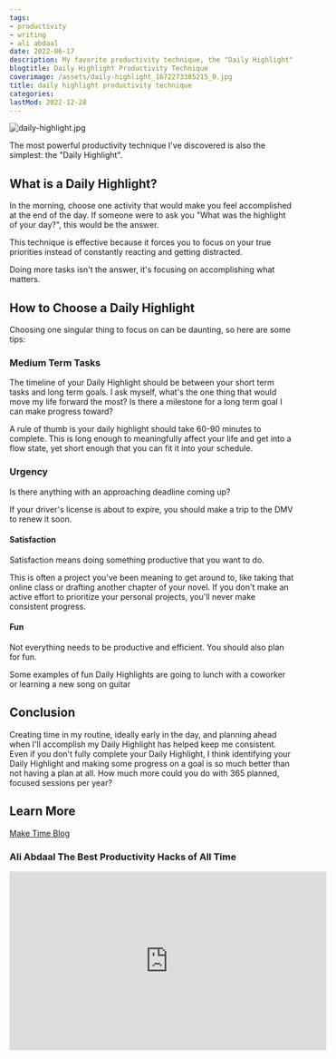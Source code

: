 ```yaml
---
tags:
- productivity
- writing
- ali abdaal
date: 2022-06-17
description: My favorite productivity technique, the "Daily Highlight"
blogtitle: Daily Highlight Productivity Technique
coverimage: /assets/daily-highlight_1672273385215_0.jpg
title: daily highlight productivity technique
categories:
lastMod: 2022-12-28
---
```

![daily-highlight.jpg](/assets/daily-highlight_1672273385215_0.jpg)

The most powerful productivity technique I've discovered is also the simplest: the "Daily Highlight".

## What is a Daily Highlight?

In the morning, choose one activity that would make you feel accomplished at the end of the day. If someone were to ask you "What was the highlight of your day?", this would be the answer.

This technique is effective because it forces you to focus on your true priorities instead of constantly reacting and getting distracted.

Doing more tasks isn't the answer, it's focusing on accomplishing what matters.
## How to Choose a Daily Highlight

Choosing one singular thing to focus on can be daunting, so here are some tips:
### Medium Term Tasks

The timeline of your Daily Highlight should be between your short term tasks and long term goals. 
I ask myself, what's the one thing that would move my life forward the most? Is there a milestone for a long term goal I can make progress toward?

A rule of thumb is your daily highlight should take 60-90 minutes to complete.
This is long enough to meaningfully affect your life and get into a flow state, yet short enough that you can fit it into your schedule.

### Urgency

Is there anything with an approaching deadline coming up?

If your driver's license is about to expire, you should make a trip to the DMV to renew it soon.

#### Satisfaction

Satisfaction means doing something productive that you want to do.

This is often a project you've been meaning to get around to, like taking that online class or drafting another chapter of your novel.
If you don't make an active effort to prioritize your personal projects, you'll never make consistent progress.
#### Fun

Not everything needs to be productive and efficient. You should also plan for fun.

Some examples of fun Daily Highlights are going to lunch with a coworker or learning a new song on guitar

## Conclusion

Creating time in my routine, ideally early in the day, and planning ahead when I'll accomplish my Daily Highlight has helped keep me consistent.
Even if you don't fully complete your Daily Highlight, I think identifying your Daily Highlight and making some progress on a goal is so much better than not having a plan at all.
How much more could you do with 365 planned, focused sessions per year?
## Learn More

[Make Time Blog](https://maketime.blog/article/feeling-busy-and-distracted-its-not-your-fault/)

### Ali Abdaal The Best Productivity Hacks of All Time

<iframe width="560" height="315" src="https://www.youtube.com/embed/4aYVLpY5FYU?start=397" title="YouTube video player" frameborder="0" allow="accelerometer; autoplay; clipboard-write; encrypted-media; gyroscope; picture-in-picture" allowfullscreen></iframe>
